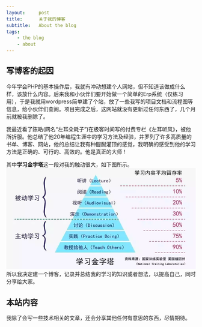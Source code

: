 ```yaml
---
layout:     post
title:      关于我的博客
subtitle:   About the blog
tags:
    - the blog
    - about
---
```


## 写博客的起因

今年学会PHP的基本操作后，我就有冲动想建个人网站，但不知道该做成什么样，该放什么内容。后来我和小伙伴们要开始做一个简单的Erp系统（仅练习用），于是我就用wordpress简单建了个站，放了一些我写的项目文档和流程图等信息，给小伙伴们查阅。项目完成之后，这网站就没有更新过任何东西了，几个月前就被我删除了。

我最近看了陈皓(网名“左耳朵耗子”)在极客时间写的付费专栏《左耳听风》，被他所折服。他总结了他20年编程生涯中的学习方法及经验，并罗列了许多高质量的书单、博客、网站，他的总结让我有种醍醐灌顶的感觉，我明确的感受到他的学习方法是正确的、可行的、高效的。他是真正的大师！

其中**学习金字塔**这一段对我的触动很大，如下图所示。
![image](/img/posts/about-the-blog/study-pyramid.png)
所以我决定建一个博客，记录并总结我的学习的知识或者想法，以提高自己，同时分享给大家。

## 本站内容

我除了会写一些技术相关的文章，还会分享其他任何有意思的东西，尽情期待。